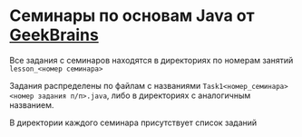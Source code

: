 # Семинары по основам Java от [GeekBrains](gb.ru)
Все задания с семинаров находятся в директориях по номерам занятий
`lesson_<номер семинара>`

Задания распределены по файлам с названиями
`Task1<номер_семинара><номер задания п/п>.java`, 
либо в директориях с аналогичным названием.

В директории каждого семинара присутствует список заданий